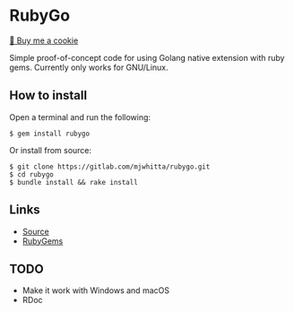 # RubyGo

<a href="https://www.buymeacoffee.com/mjwhitta">🍪 Buy me a cookie</a>

Simple proof-of-concept code for using Golang native extension with
ruby gems. Currently only works for GNU/Linux.

## How to install

Open a terminal and run the following:

```
$ gem install rubygo
```

Or install from source:

```
$ git clone https://gitlab.com/mjwhitta/rubygo.git
$ cd rubygo
$ bundle install && rake install
```

## Links

- [Source](https://gitlab.com/mjwhitta/rubygo)
- [RubyGems](https://rubygems.org/gems/rubygo)

## TODO

- Make it work with Windows and macOS
- RDoc
